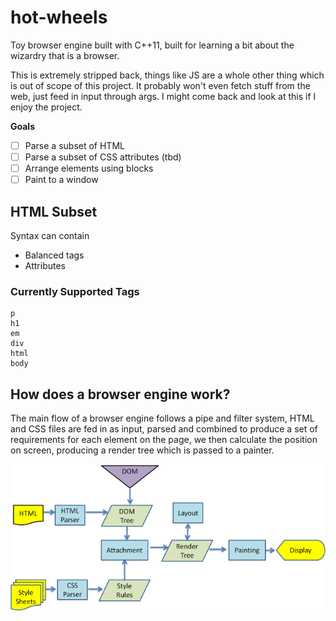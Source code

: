 # hot-wheels

Toy browser engine built with C++11, built for learning a bit about the wizardry that is a browser.

This is extremely stripped back, things like JS are a whole other thing which is out of scope of this project. It probably won't even fetch stuff from the web, just feed in input through args. I might come back and look at this if I enjoy the project.  

**Goals** 

- [ ] Parse a subset of HTML
- [ ] Parse a subset of CSS attributes (tbd)
- [ ] Arrange elements using blocks
- [ ] Paint to a window

## HTML Subset

Syntax can contain 

- Balanced tags
- Attributes

### Currently Supported Tags
```
p
h1
em
div
html
body
```

## How does a browser engine work? 

The main flow of a browser engine follows a pipe and filter system, HTML and CSS files are fed in as input, parsed and combined to produce a set of requirements for each element on the page, we then calculate the position on screen, producing a render tree which is passed to a painter. 

![Diagram of Pipe and Filter System](docs/webkitflow.png)
